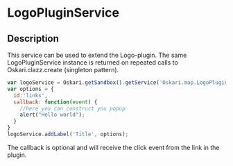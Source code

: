# LogoPluginService

## Description
This service can be used to extend the Logo-plugin. The same LogoPluginService instance is returned on repeated calls to Oskari.clazz.create (singleton pattern).

```javascript
var logoService = Oskari.getSandbox().getService('Oskari.map.LogoPluginService');
var options = {
  id:'links',
  callback: function(event) {
    //here you can construct you popup
    alert("Hello world");
  }
}
logoService.addLabel('Title', options);
```
The callback is optional and will receive the click event from the link in the plugin.

